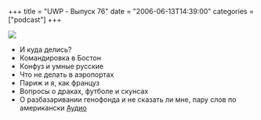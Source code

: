 +++
title = "UWP - Выпуск 76"
date = "2006-06-13T14:39:00"
categories = ["podcast"]
+++

![](https://podcast.umputun.com/images/uwp/uwp76.jpg)



- И куда делись?
- Командировка в Бостон
- Конфуз и умные русские
- Что не делать в аэропортах
- Париж и я, как француз
- Вопросы о драках, футболе и скунсах
- О разбазаривании генофонда и не сказать ли мне, пару слов по американски
[Аудио](https://podcast.umputun.com/media/ump_podcast76.mp3)
<audio src="https://podcast.umputun.com/media/ump_podcast76.mp3" preload="none">